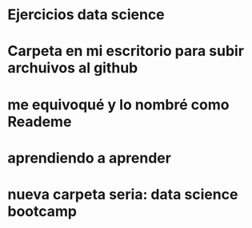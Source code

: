 # Ejercicios data science

# Carpeta en mi escritorio para subir archuivos al github
# me equivoqué y lo nombré como Reademe

# aprendiendo a aprender

# nueva carpeta seria: data science bootcamp
